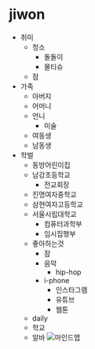#  jiwon
* 취미
  * 청소
    * 돌돌이
    * 물티슈
  * 잠
* 가족
  * 아버지
  * 어머니
  * 언니
    * 미술
  * 여동생
  * 남동생
* 학벌
  * 동방어린이집
  * 남강초등학교
    * 전교회장
  * 진명여자중학교
  * 삼현여자고등학교
  * 서울시립대학교
    * 컴퓨터과학부
    * 임시집행부
  * 좋아하는것
    * 잠
    * 음악
      * hip-hop
    * i-phone
      * 인스타그램
      * 유튜브
      * 웹툰
   * daily
    * 학교
    * 알바
![마인드맵](./jiwon.jpg)
